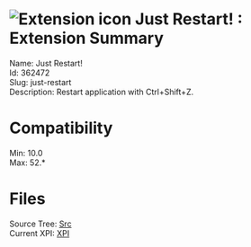 # ![Extension icon](https://addons.thunderbird.net/static/img/addon-icons/default-64.png) Just Restart! : Extension Summary

Name: Just Restart!  
Id: 362472  
Slug: just-restart  
Description: Restart application with Ctrl+Shift+Z.
  

# Compatibility
Min: 10.0  
Max: 52.*  

# Files

Source Tree: [Src](C:/Dev/Thunderbird/ThunderKdB/xall/xOther/362472-just-restart/src)  
Current XPI: [XPI](C:/Dev/Thunderbird/ThunderKdB/xall/xOther/362472-just-restart/xpi)  



